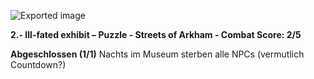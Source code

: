 ![Exported image](Exported%20image%2020241022164951-0.jpeg)  

**2.- Ill-fated exhibit – Puzzle - Streets of Arkham - Combat Score: 2/5**

**Abgeschlossen (1/1)**
Nachts im Museum sterben alle NPCs (vermutlich Countdown?)